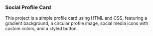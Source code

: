 ### Social Profile Card
This project is a simple profile card using HTML and CSS, featuring a gradient background, a circular profile image, social media icons with custom colors, and a styled button.
